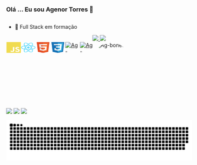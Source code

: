 ### Olá ... Eu sou Agenor Torres 👋
##
- 🌱 Full Stack em formação

<div align="center">
  <a href="https://github.com/Ag40459">
  <img height="180em" src="https://github-readme-stats.vercel.app/api?username=Ag40459&show_icons=true&theme=dark&include_all_commits=true&count_private=true"/>
  <img height="180em" src="https://github-readme-stats.vercel.app/api/top-langs/?username=Ag40459&layout=compact&langs_count=7&theme=dark"/>
</div>
  
  <div style="display: flex"><br>
  <img align="center" alt="Ag-Js" height="30" width="40" src="https://raw.githubusercontent.com/devicons/devicon/master/icons/javascript/javascript-plain.svg">
   <img align="center" alt="Ag-React" height="30" width="40" src="https://raw.githubusercontent.com/devicons/devicon/master/icons/react/react-original.svg">
  <img align="center" alt="Ag-HTML" height="30" width="40" src="https://raw.githubusercontent.com/devicons/devicon/master/icons/html5/html5-original.svg">
  <img align="center" alt="Ag-CSS" height="30" width="40" src="https://raw.githubusercontent.com/devicons/devicon/master/icons/css3/css3-original.svg">
  <img align="center" alt="Ag-MySQL" height="30" width="40" src="https://cdn.jsdelivr.net/gh/devicons/devicon/icons/mysql/mysql-original.svg">
  <img align="center" alt="Ag-Postgres" height="30" width="40" src="https://cdn.jsdelivr.net/gh/devicons/devicon/icons/postgresql/postgresql-original.svg">
  <img align="right" alt="Ag-boneco" height="150" style="border-radius:50px;" src="https://static6.depositphotos.com/1020482/540/i/450/depositphotos_5409985-stock-photo-3d-character-working-on-computer.jpg">
</div>
  
  ##
  
  <div> 
  <a href="https://www.instagram.com/agenor.torres10/" target="_blank"><img src="https://img.shields.io/badge/-Instagram-%23E4405F?style=for-the-badge&logo=instagram&logoColor=white" target="_blank"></a>
  <a href = "mailto:agenortorres10@gmail.com"><img src="https://img.shields.io/badge/-Gmail-%23333?style=for-the-badge&logo=gmail&logoColor=white" target="_blank"></a>
  <a href="https://www.linkedin.com/in/agenor-torres-79bb7a132/" target="_blank"><img src="https://img.shields.io/badge/-LinkedIn-%230077B5?style=for-the-badge&logo=linkedin&logoColor=white" target="_blank"></a> 
 
  ![Snake animation](https://github.com/Ag40459/Ag40459/blob/output/github-contribution-grid-snake.svg)
 
</div>
